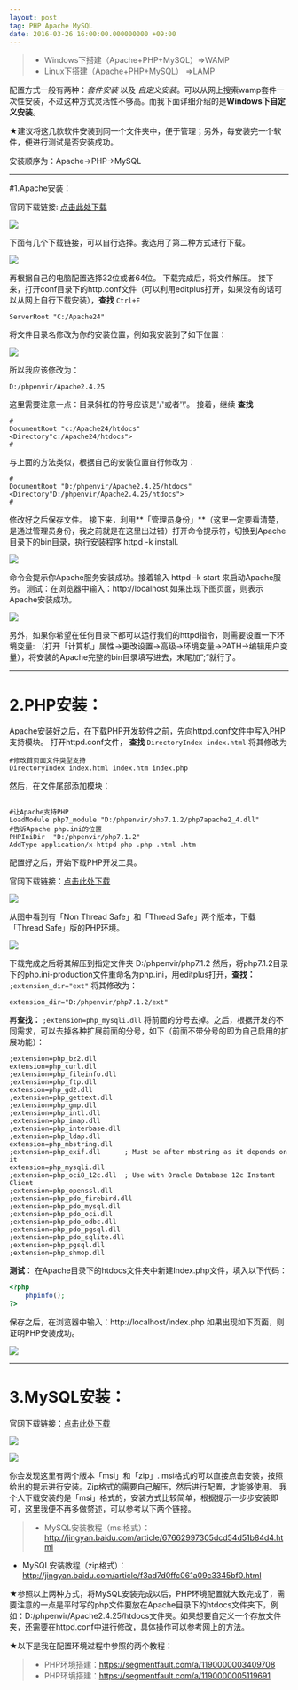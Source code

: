 ```yaml
---
layout: post	
tag: PHP Apache MySQL
date: 2016-03-26 16:00:00.000000000 +09:00
---
```


>- Windows下搭建（Apache+PHP+MySQL）=>WAMP
>- Linux下搭建（Apache+PHP+MySQL）  =>LAMP

配置方式一般有两种：*套件安装*  以及 *自定义安装*。可以从网上搜索wamp套件一次性安装，不过这种方式灵活性不够高。而我下面详细介绍的是**Windows下自定义安装**。

★建议将这几款软件安装到同一个文件夹中，便于管理；另外，每安装完一个软件，便进行测试是否安装成功。

安装顺序为：Apache→PHP→MySQL 

-------


#1.Apache安装：

官网下载链接:  [点击此处下载](http://httpd.apache.org/docs/current/platform/windows.html#down)

![](https://raw.githubusercontent.com/ai-heng/practice/master/Markdownphotos/1.png)

下面有几个下载链接，可以自行选择。我选用了第二种方式进行下载。

![](https://raw.githubusercontent.com/ai-heng/practice/master/Markdownphotos/2.png)

再根据自己的电脑配置选择32位或者64位。
下载完成后，将文件解压。
接下来，打开conf目录下的http.conf文件（可以利用editplus打开，如果没有的话可以从网上自行下载安装），**查找** `Ctrl+F`
```
ServerRoot "C:/Apache24"
```
将文件目录名修改为你的安装位置，例如我安装到了如下位置：

![](https://raw.githubusercontent.com/ai-heng/practice/master/Markdownphotos/3.png)

所以我应该修改为：
```
D:/phpenvir/Apache2.4.25
```
这里需要注意一点：目录斜杠的符号应该是'/'或者'\\\'。
接着，继续 **查找**
```
#
DocumentRoot "c:/Apache24/htdocs"
<Directory"c:/Apache24/htdocs">
#
```
与上面的方法类似，根据自己的安装位置自行修改为：
```
#
DocumentRoot "D:/phpenvir/Apache2.4.25/htdocs"
<Directory"D:/phpenvir/Apache2.4.25/htdocs">
#
```
修改好之后保存文件。
接下来，利用**「管理员身份」**（这里一定要看清楚，是通过管理员身份，我之前就是在这里出过错）打开命令提示符，切换到Apache目录下的bin目录，执行安装程序 httpd -k install.

![](https://raw.githubusercontent.com/ai-heng/practice/master/Markdownphotos/4.png)

命令会提示你Apache服务安装成功。接着输入 httpd –k start 来启动Apache服务。
测试：在浏览器中输入：http://localhost,如果出现下图页面，则表示Apache安装成功。

![](https://raw.githubusercontent.com/ai-heng/practice/master/Markdownphotos/5.png)

另外，如果你希望在任何目录下都可以运行我们的httpd指令，则需要设置一下环境变量:
（打开「计算机」属性→更改设置→高级→环境变量→PATH→编辑用户变量），将安装的Apache完整的bin目录填写进去，末尾加“;”就行了。

-------

# 2.PHP安装：

Apache安装好之后，在下载PHP开发软件之前，先向httpd.conf文件中写入PHP支持模块。
打开httpd.conf文件， **查找**
```DirectoryIndex index.html```
将其修改为
```
#修改首页面文件类型支持
DirectoryIndex index.html index.htm index.php
```
然后，在文件尾部添加模块：
```

#让Apache支持PHP
LoadModule php7_module "D:/phpenvir/php7.1.2/php7apache2_4.dll"	
#告诉Apache php.ini的位置
PHPIniDir  "D:/phpenvir/php7.1.2"	
AddType application/x-httpd-php .php .html .htm
```
配置好之后，开始下载PHP开发工具。

官网下载链接：[点击此处下载](http://php.net/downloads.php)

![](https://raw.githubusercontent.com/ai-heng/practice/master/Markdownphotos/7.png)

从图中看到有「Non Thread Safe」和「Thread Safe」两个版本，下载「Thread Safe」版的PHP环境。

![](https://raw.githubusercontent.com/ai-heng/practice/master/Markdownphotos/8.png)

下载完成之后将其解压到指定文件夹
D:/phpenvir/php7.1.2
然后，将php7.1.2目录下的php.ini-production文件重命名为php.ini，用editplus打开，**查找：**
```;extension_dir="ext"```
将其修改为：
```
extension_dir="D:/phpenvir/php7.1.2/ext"
```
再**查找：**
```;extension=php_mysqli.dll```
将前面的分号去掉。之后，根据开发的不同需求，可以去掉各种扩展前面的分号，如下（前面不带分号的即为自己启用的扩展功能）：
```
;extension=php_bz2.dll
extension=php_curl.dll
;extension=php_fileinfo.dll
;extension=php_ftp.dll
extension=php_gd2.dll
;extension=php_gettext.dll
;extension=php_gmp.dll
;extension=php_intl.dll
;extension=php_imap.dll
;extension=php_interbase.dll
;extension=php_ldap.dll
extension=php_mbstring.dll
;extension=php_exif.dll      ; Must be after mbstring as it depends on it
extension=php_mysqli.dll
;extension=php_oci8_12c.dll  ; Use with Oracle Database 12c Instant Client
;extension=php_openssl.dll
;extension=php_pdo_firebird.dll
;extension=php_pdo_mysql.dll
;extension=php_pdo_oci.dll
;extension=php_pdo_odbc.dll
;extension=php_pdo_pgsql.dll
;extension=php_pdo_sqlite.dll
;extension=php_pgsql.dll
;extension=php_shmop.dll
```
**测试**：
在Apache目录下的htdocs文件夹中新建Index.php文件，填入以下代码：
```php
<?php
    phpinfo();
?>
```
保存之后，在浏览器中输入：http://localhost/index.php
如果出现如下页面，则证明PHP安装成功。

![](https://raw.githubusercontent.com/ai-heng/practice/master/Markdownphotos/9.png)

------

# 3.MySQL安装：
官网下载链接：[点击此处下载](https://dev.mysql.com/downloads/mysql/)

![](https://raw.githubusercontent.com/ai-heng/practice/master/Markdownphotos/10.png)

![](https://raw.githubusercontent.com/ai-heng/practice/master/Markdownphotos/11.png)

你会发现这里有两个版本「msi」和「zip」.
msi格式的可以直接点击安装，按照给出的提示进行安装。Zip格式的需要自己解压，然后进行配置，才能够使用。
我个人下载安装的是「msi」格式的，安装方式比较简单，根据提示一步步安装即可，这里我便不再多做赘述，可以参考以下两个链接。

>- MySQL安装教程（msi格式）：
http://jingyan.baidu.com/article/67662997305dcd54d51b84d4.html
- MySQL安装教程（zip格式）：
http://jingyan.baidu.com/article/f3ad7d0ffc061a09c3345bf0.html

★参照以上两种方式，将MySQL安装完成以后，PHP环境配置就大致完成了，需要注意的一点是平时写的php文件要放在Apache目录下的htdocs文件夹下，例如：D:/phpenvir/Apache2.4.25/htdocs文件夹。如果想要自定义一个存放文件夹，还需要在httpd.conf中进行修改，具体操作可以参考网上的方法。

★以下是我在配置环境过程中参照的两个教程：

>- PHP环境搭建：https://segmentfault.com/a/1190000003409708
>- PHP环境搭建：https://segmentfault.com/a/1190000005119691
